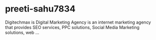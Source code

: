 # preeti-sahu7834
Digitechmax is Digital Marketing Agency is an internet marketing agency that provides SEO services, PPC solutions, Social Media Marketing solutions, web ...
